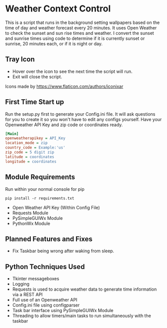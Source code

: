# Weather Context Control

This is a script that runs in the background setting wallpapers based on the time of day and weather forecast every 20 minutes.
It uses Open Weather to check the sunset and sun rise times and weather. I convert the sunset and sunrise times using code to determine if it is currently sunset or sunrise, 20 minutes each, or if it is night or day.

## Tray Icon

* Hover over the icon to see the next time the script will run.
* Exit will close the script.

Icons made by <https://www.flaticon.com/authors/iconixar>

## First Time Start up

Run the setup.py first to generate your Config.ini file.
It will ask questions for you to create it so you won't have to edit any configs yourself.
Have your Openweather API Key and zip code or coordinates ready.

```ini
[Main]
openweatherapikey = API_Key
location_mode = zip
country_code = Example:'us'
zip_code = 5 digit zip
latitude = coordinates
longitude = coordinates
```

## Module Requirements

Run within your normal console for pip

```git
pip install -r requirements.txt
```

* Open Weather API Key (Within Config File)
* Requests Module
* PySimpleGUIWx Module
* PythonWx Module

## Planned Features and Fixes

* Fix Taskbar being wrong after waking from sleep.

## Python Techniques Used

* Tkinter messageboxes
* Logging
* Requests is used to acquire weather data to generate time information via a REST API
* Full use of an Openweather API
* Config.ini file using configparser
* Task bar interface using PySimpleGUIWx Module
* Threading to allow timers/main tasks to run simultaneously with the taskbar
